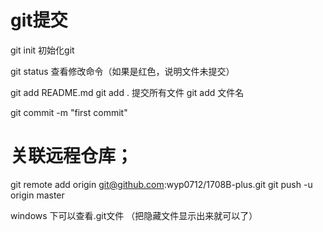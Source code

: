 # git提交

git init 初始化git

git status  查看修改命令（如果是红色，说明文件未提交）

git add README.md 
  git add . 提交所有文件
  git add 文件名

git commit -m "first commit"

# 关联远程仓库；
git remote add origin git@github.com:wyp0712/1708B-plus.git
git push -u origin master

windows 下可以查看.git文件 （把隐藏文件显示出来就可以了）